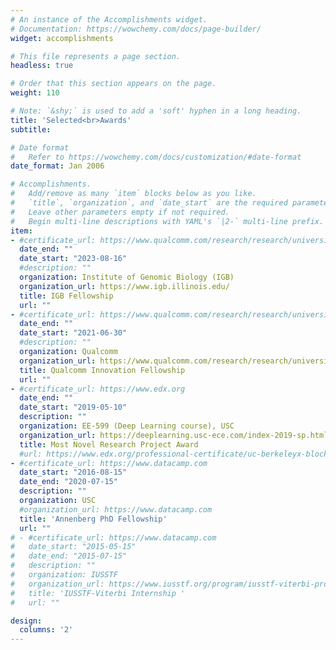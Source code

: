 ```yaml
---
# An instance of the Accomplishments widget.
# Documentation: https://wowchemy.com/docs/page-builder/
widget: accomplishments

# This file represents a page section.
headless: true

# Order that this section appears on the page.
weight: 110

# Note: `&shy;` is used to add a 'soft' hyphen in a long heading.
title: 'Selected<br>Awards'
subtitle: 

# Date format
#   Refer to https://wowchemy.com/docs/customization/#date-format
date_format: Jan 2006

# Accomplishments.
#   Add/remove as many `item` blocks below as you like.
#   `title`, `organization`, and `date_start` are the required parameters.
#   Leave other parameters empty if not required.
#   Begin multi-line descriptions with YAML's `|2-` multi-line prefix.
item:
- #certificate_url: https://www.qualcomm.com/research/research/university-relations/innovation-fellowship/winners
  date_end: ""
  date_start: "2023-08-16"
  #description: ""
  organization: Institute of Genomic Biology (IGB)
  organization_url: https://www.igb.illinois.edu/ 
  title: IGB Fellowship
  url: ""
- #certificate_url: https://www.qualcomm.com/research/research/university-relations/innovation-fellowship/winners
  date_end: ""
  date_start: "2021-06-30"
  #description: ""
  organization: Qualcomm
  organization_url: https://www.qualcomm.com/research/research/university-relations/innovation-fellowship/winners
  title: Qualcomm Innovation Fellowship
  url: ""
- #certificate_url: https://www.edx.org
  date_end: ""
  date_start: "2019-05-10"
  description: ""
  organization: EE-599 (Deep Learning course), USC 
  organization_url: https://deeplearning.usc-ece.com/index-2019-sp.html
  title: Most Novel Research Project Award
  #url: https://www.edx.org/professional-certificate/uc-berkeleyx-blockchain-fundamentals
- #certificate_url: https://www.datacamp.com
  date_start: "2016-08-15"
  date_end: "2020-07-15"
  description: ""
  organization: USC
  #organization_url: https://www.datacamp.com
  title: 'Annenberg PhD Fellowship'
  url: ""
# - #certificate_url: https://www.datacamp.com
#   date_start: "2015-05-15"
#   date_end: "2015-07-15"
#   description: ""
#   organization: IUSSTF
#   organization_url: https://www.iusstf.org/program/iusstf-viterbi-program
#   title: 'IUSSTF-Viterbi Internship '
#   url: ""

design:
  columns: '2' 
---
```

